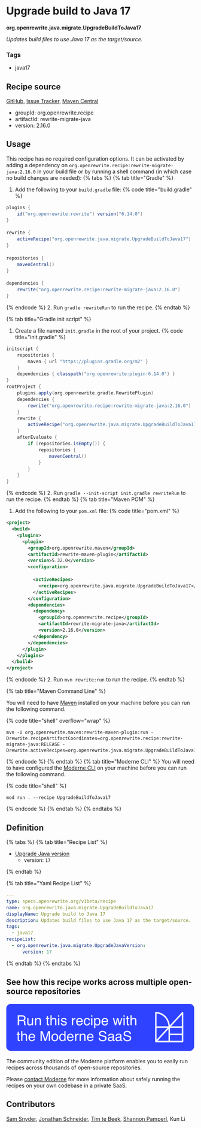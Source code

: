 # Upgrade build to Java 17

**org.openrewrite.java.migrate.UpgradeBuildToJava17**

_Updates build files to use Java 17 as the target/source._

### Tags

* java17

## Recipe source

[GitHub](https://github.com/openrewrite/rewrite-migrate-java/blob/main/src/main/resources/META-INF/rewrite/java-version-17.yml), [Issue Tracker](https://github.com/openrewrite/rewrite-migrate-java/issues), [Maven Central](https://central.sonatype.com/artifact/org.openrewrite.recipe/rewrite-migrate-java/2.16.0/jar)

* groupId: org.openrewrite.recipe
* artifactId: rewrite-migrate-java
* version: 2.16.0


## Usage

This recipe has no required configuration options. It can be activated by adding a dependency on `org.openrewrite.recipe:rewrite-migrate-java:2.16.0` in your build file or by running a shell command (in which case no build changes are needed): 
{% tabs %}
{% tab title="Gradle" %}
1. Add the following to your `build.gradle` file:
{% code title="build.gradle" %}
```groovy
plugins {
    id("org.openrewrite.rewrite") version("6.14.0")
}

rewrite {
    activeRecipe("org.openrewrite.java.migrate.UpgradeBuildToJava17")
}

repositories {
    mavenCentral()
}

dependencies {
    rewrite("org.openrewrite.recipe:rewrite-migrate-java:2.16.0")
}
```
{% endcode %}
2. Run `gradle rewriteRun` to run the recipe.
{% endtab %}

{% tab title="Gradle init script" %}
1. Create a file named `init.gradle` in the root of your project.
{% code title="init.gradle" %}
```groovy
initscript {
    repositories {
        maven { url "https://plugins.gradle.org/m2" }
    }
    dependencies { classpath("org.openrewrite:plugin:6.14.0") }
}
rootProject {
    plugins.apply(org.openrewrite.gradle.RewritePlugin)
    dependencies {
        rewrite("org.openrewrite.recipe:rewrite-migrate-java:2.16.0")
    }
    rewrite {
        activeRecipe("org.openrewrite.java.migrate.UpgradeBuildToJava17")
    }
    afterEvaluate {
        if (repositories.isEmpty()) {
            repositories {
                mavenCentral()
            }
        }
    }
}
```
{% endcode %}
2. Run `gradle --init-script init.gradle rewriteRun` to run the recipe.
{% endtab %}
{% tab title="Maven POM" %}
1. Add the following to your `pom.xml` file:
{% code title="pom.xml" %}
```xml
<project>
  <build>
    <plugins>
      <plugin>
        <groupId>org.openrewrite.maven</groupId>
        <artifactId>rewrite-maven-plugin</artifactId>
        <version>5.32.0</version>
        <configuration>
          
          <activeRecipes>
            <recipe>org.openrewrite.java.migrate.UpgradeBuildToJava17</recipe>
          </activeRecipes>
        </configuration>
        <dependencies>
          <dependency>
            <groupId>org.openrewrite.recipe</groupId>
            <artifactId>rewrite-migrate-java</artifactId>
            <version>2.16.0</version>
          </dependency>
        </dependencies>
      </plugin>
    </plugins>
  </build>
</project>
```
{% endcode %}
2. Run `mvn rewrite:run` to run the recipe.
{% endtab %}

{% tab title="Maven Command Line" %}

You will need to have [Maven](https://maven.apache.org/download.cgi) installed on your machine before you can run the following command.

{% code title="shell" overflow="wrap" %}
```shell
mvn -U org.openrewrite.maven:rewrite-maven-plugin:run -Drewrite.recipeArtifactCoordinates=org.openrewrite.recipe:rewrite-migrate-java:RELEASE -Drewrite.activeRecipes=org.openrewrite.java.migrate.UpgradeBuildToJava17 
```
{% endcode %}
{% endtab %}
{% tab title="Moderne CLI" %}
You will need to have configured the [Moderne CLI](https://docs.moderne.io/moderne-cli/cli-intro) on your machine before you can run the following command.

{% code title="shell" %}
```shell
mod run . --recipe UpgradeBuildToJava17
```
{% endcode %}
{% endtab %}
{% endtabs %}

## Definition

{% tabs %}
{% tab title="Recipe List" %}
* [Upgrade Java version](../../java/migrate/upgradejavaversion.md)
  * version: `17`

{% endtab %}

{% tab title="Yaml Recipe List" %}
```yaml
---
type: specs.openrewrite.org/v1beta/recipe
name: org.openrewrite.java.migrate.UpgradeBuildToJava17
displayName: Upgrade build to Java 17
description: Updates build files to use Java 17 as the target/source.
tags:
  - java17
recipeList:
  - org.openrewrite.java.migrate.UpgradeJavaVersion:
      version: 17

```
{% endtab %}
{% endtabs %}

## See how this recipe works across multiple open-source repositories

[![Moderne Link Image](/.gitbook/assets/ModerneRecipeButton.png)](https://app.moderne.io/recipes/org.openrewrite.java.migrate.UpgradeBuildToJava17)

The community edition of the Moderne platform enables you to easily run recipes across thousands of open-source repositories.

Please [contact Moderne](https://moderne.io/product) for more information about safely running the recipes on your own codebase in a private SaaS.

## Contributors
[Sam Snyder](mailto:sam@moderne.io), [Jonathan Schneider](mailto:jkschneider@gmail.com), [Tim te Beek](mailto:tim@moderne.io), [Shannon Pamperl](mailto:shanman190@gmail.com), Kun Li
